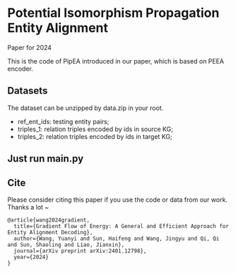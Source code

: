 # Potential Isomorphism Propagation Entity Alignment
Paper for 2024

This is the code of PipEA introduced in our paper, which is based on PEEA encoder.

## Datasets

The dataset can be unzipped by data.zip in your root.

* ref_ent_ids: testing entity pairs;
* triples_1: relation triples encoded by ids in source KG;
* triples_2: relation triples encoded by ids in target KG;


## Just run main.py

## Cite
Please consider citing this paper if you use the code or data from our work. Thanks a lot ~

```bigquery
@article{wang2024gradient,
  title={Gradient Flow of Energy: A General and Efficient Approach for Entity Alignment Decoding},
  author={Wang, Yuanyi and Sun, Haifeng and Wang, Jingyu and Qi, Qi and Sun, Shaoling and Liao, Jianxin},
  journal={arXiv preprint arXiv:2401.12798},
  year={2024}
}
```
